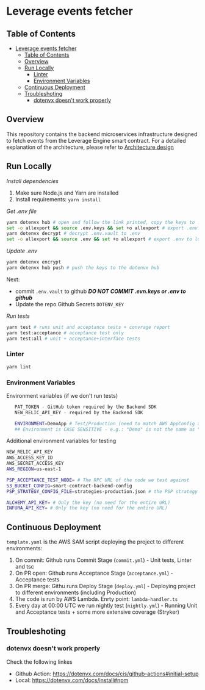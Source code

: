 # Leverage events fetcher

## Table of Contents

- [Leverage events fetcher](#leverage-events-fetcher)
  - [Table of Contents](#table-of-contents)
  - [Overview](#overview)
  - [Run Locally](#run-locally)
    - [Linter](#linter)
    - [Environment Variables](#environment-variables)
  - [Continuous Deployment](#continuous-deployment)
  - [Troubleshoting](#troubleshoting)
    - [dotenvx doesn't work properly](#dotenvx-doesnt-work-properly)

## Overview

This repository contains the backend microservices infrastructure designed to fetch events from the Leverage Engine smart contract. For a detailed explanation of the architecture, please refer to [Architecture design](https://www.notion.so/archimedesfi/Architectural-Proposal-for-Event-Processing-Micro-Service-327458f8dfec462c87758fbd509ef314)

## Run Locally

_*Install dependencies*_
1. Make sure Node.js and Yarn are installed
2. Install requirements: `yarn install`

_*Get .env file*_
```bash
yarn dotenvx hub # open and follow the link printed, copy the keys to .env.keys locally
set -o allexport && source .env.keys && set +o allexport # export .env.keys to local environment
yarn dotenvx decrypt # decrypt .env.vault to .env
set -o allexport && source .env && set +o allexport # export .env to local environment
```

_*Update .env*_
```bash
yarn dotenvx encrypt
yarn dotenvx hub push # push the keys to the dotenvx hub
```
Next: 
- commit `.env.vault` to github _**DO NOT COMMIT .evn.keys or .env to github**_
- Update the repo Github Secrets `DOTENV_KEY`

_*Run tests*_
   ```bash
   yarn test # runs unit and acceptance tests + convrage report
   yarn test:acceptance # acceptance test only
   yarn test:all # unit + acceptance+interface tests
   ```

### Linter
```bash
yarn lint
```

### Environment Variables

Environment variables (if we don't run tests)
```bash
   PAT_TOKEN - GitHub token required by the Backend SDK
   NEW_RELIC_API_KEY - required by the Backend SDK

   ENVIRONMENT=DemoApp # Test/Production (need to match AWS AppConfig application name)
   ## Environment is CASE SENSITIVE - e.g.: "Demo" is not the same as "demo" ##
   ```

Additional environment variables for testing
   ```bash
   NEW_RELIC_API_KEY
   AWS_ACCESS_KEY_ID
   AWS_SECRET_ACCESS_KEY
   AWS_REGION=us-east-1

   PSP_ACCEPTANCE_TEST_NODE= # The RPC URL of the node we test against
   S3_BUCKET_CONFIG=smart-contract-backend-config
   PSP_STRATEGY_CONFIG_FILE=strategies-production.json # the PSP strategy configuration file locally

   ALCHEMY_API_KEY= # Only the key (no need for the entire URL)
   INFURA_API_KEY= # Only the key (no need for the entire URL)
   ```

## Continuous Deployment

`template.yaml` is the AWS SAM script deploying the project to different environments:
1. On commit: Github runs Commit Stage (`commit.yml`) - Unit tests, Linter and tsc
2. On PR open: Github runs Acceptance Stage (`acceptance.yml`) - Acceptance tests
3. On PR merge: Githu runs Deploy Stage (`deploy.yml`) - Deploying project to different environments (including Production)
4. The code is run by AWS Lambda. Enrty point: `lambda-handler.ts`
5. Every day at 00:00 UTC we run nightly test (`nightly.yml`) - Running Unit and Acceptance tests + some more extensive coverage (Stryker)

## Troubleshoting

### dotenvx doesn't work properly
Check the following linkes
- Github Action: https://dotenvx.com/docs/cis/github-actions#initial-setup
- Local: https://dotenvx.com/docs/install#npm
